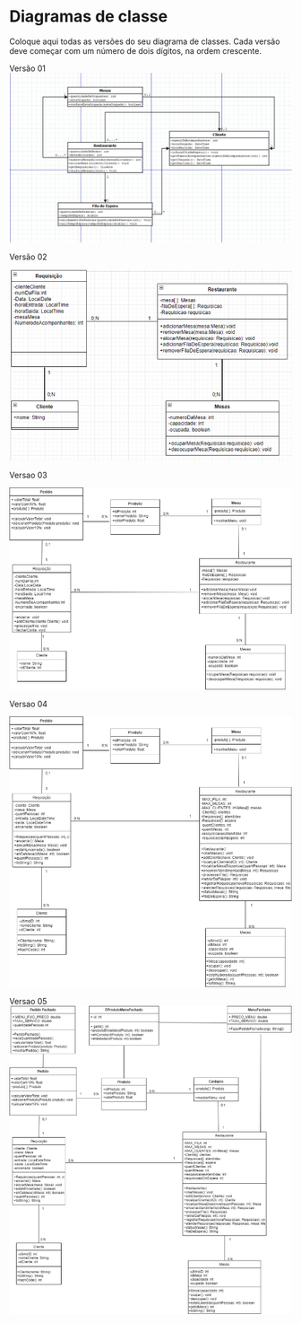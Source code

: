 # Diagramas de classe
Coloque aqui todas as versões do seu diagrama de classes. Cada versão deve começar com um número de dois dígitos, na ordem crescente.

Versão 01
<img src="image_2024-03-24_210650288.png"></img>

Versão 02

<img src="DiagramaUML.png"></img>

Versao 03

<img src="Diagramsprint2.png"></img>


Versao 04

<img src="Diagrama4.png"></img>

Versao 05
<img src="Diagrama-24-06.png"></img>